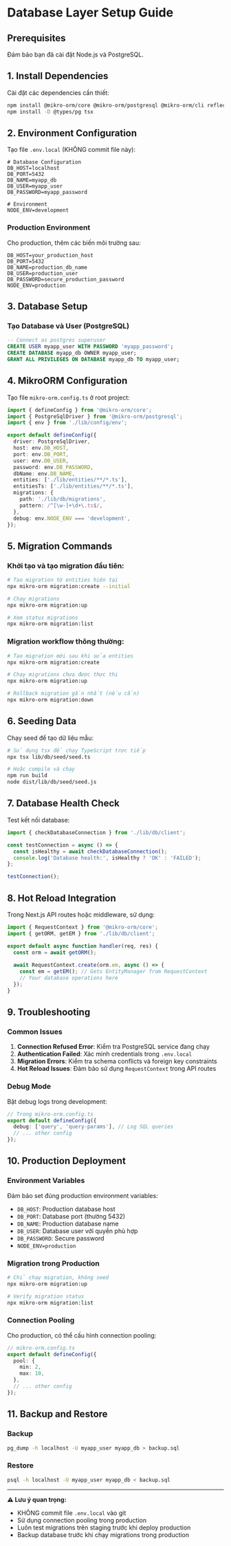 # Database Layer Setup Guide

## Prerequisites

Đảm bảo bạn đã cài đặt Node.js và PostgreSQL.

## 1. Install Dependencies

Cài đặt các dependencies cần thiết:

```bash
npm install @mikro-orm/core @mikro-orm/postgresql @mikro-orm/cli reflect-metadata pg zod
npm install -D @types/pg tsx
```

## 2. Environment Configuration

Tạo file `.env.local` (KHÔNG commit file này):

```env
# Database Configuration
DB_HOST=localhost
DB_PORT=5432
DB_NAME=myapp_db
DB_USER=myapp_user
DB_PASSWORD=myapp_password

# Environment
NODE_ENV=development
```

### Production Environment

Cho production, thêm các biến môi trường sau:

```env
DB_HOST=your_production_host
DB_PORT=5432
DB_NAME=production_db_name
DB_USER=production_user
DB_PASSWORD=secure_production_password
NODE_ENV=production
```

## 3. Database Setup

### Tạo Database và User (PostgreSQL)

```sql
-- Connect as postgres superuser
CREATE USER myapp_user WITH PASSWORD 'myapp_password';
CREATE DATABASE myapp_db OWNER myapp_user;
GRANT ALL PRIVILEGES ON DATABASE myapp_db TO myapp_user;
```

## 4. MikroORM Configuration

Tạo file `mikro-orm.config.ts` ở root project:

```typescript
import { defineConfig } from '@mikro-orm/core';
import { PostgreSqlDriver } from '@mikro-orm/postgresql';
import { env } from './lib/config/env';

export default defineConfig({
  driver: PostgreSqlDriver,
  host: env.DB_HOST,
  port: env.DB_PORT,
  user: env.DB_USER,
  password: env.DB_PASSWORD,
  dbName: env.DB_NAME,
  entities: ['./lib/entities/**/*.ts'],
  entitiesTs: ['./lib/entities/**/*.ts'],
  migrations: {
    path: './lib/db/migrations',
    pattern: /^[\w-]+\d+\.ts$/,
  },
  debug: env.NODE_ENV === 'development',
});
```

## 5. Migration Commands

### Khởi tạo và tạo migration đầu tiên:

```bash
# Tạo migration từ entities hiện tại
npx mikro-orm migration:create --initial

# Chạy migrations
npx mikro-orm migration:up

# Xem status migrations
npx mikro-orm migration:list
```

### Migration workflow thông thường:

```bash
# Tạo migration mới sau khi sửa entities
npx mikro-orm migration:create

# Chạy migrations chưa được thực thi
npx mikro-orm migration:up

# Rollback migration gần nhất (nếu cần)
npx mikro-orm migration:down
```

## 6. Seeding Data

Chạy seed để tạo dữ liệu mẫu:

```bash
# Sử dụng tsx để chạy TypeScript trực tiếp
npx tsx lib/db/seed/seed.ts

# Hoặc compile và chạy
npm run build
node dist/lib/db/seed/seed.js
```

## 7. Database Health Check

Test kết nối database:

```typescript
import { checkDatabaseConnection } from './lib/db/client';

const testConnection = async () => {
  const isHealthy = await checkDatabaseConnection();
  console.log('Database health:', isHealthy ? 'OK' : 'FAILED');
};

testConnection();
```

## 8. Hot Reload Integration

Trong Next.js API routes hoặc middleware, sử dụng:

```typescript
import { RequestContext } from '@mikro-orm/core';
import { getORM, getEM } from './lib/db/client';

export default async function handler(req, res) {
  const orm = await getORM();
  
  await RequestContext.create(orm.em, async () => {
    const em = getEM(); // Gets EntityManager from RequestContext
    // Your database operations here
  });
}
```

## 9. Troubleshooting

### Common Issues

1. **Connection Refused Error**: Kiểm tra PostgreSQL service đang chạy
2. **Authentication Failed**: Xác minh credentials trong `.env.local`
3. **Migration Errors**: Kiểm tra schema conflicts và foreign key constraints
4. **Hot Reload Issues**: Đảm bảo sử dụng `RequestContext` trong API routes

### Debug Mode

Bật debug logs trong development:

```typescript
// Trong mikro-orm.config.ts
export default defineConfig({
  debug: ['query', 'query-params'], // Log SQL queries
  // ... other config
});
```

## 10. Production Deployment

### Environment Variables

Đảm bảo set đúng production environment variables:

- `DB_HOST`: Production database host
- `DB_PORT`: Database port (thường 5432)
- `DB_NAME`: Production database name  
- `DB_USER`: Database user với quyền phù hợp
- `DB_PASSWORD`: Secure password
- `NODE_ENV=production`

### Migration trong Production

```bash
# Chỉ chạy migration, không seed
npx mikro-orm migration:up

# Verify migration status
npx mikro-orm migration:list
```

### Connection Pooling

Cho production, có thể cấu hình connection pooling:

```typescript
// mikro-orm.config.ts
export default defineConfig({
  pool: {
    min: 2,
    max: 10,
  },
  // ... other config
});
```

## 11. Backup and Restore

### Backup

```bash
pg_dump -h localhost -U myapp_user myapp_db > backup.sql
```

### Restore

```bash
psql -h localhost -U myapp_user myapp_db < backup.sql
```

---

**⚠️ Lưu ý quan trọng:**
- KHÔNG commit file `.env.local` vào git
- Sử dụng connection pooling trong production
- Luôn test migrations trên staging trước khi deploy production
- Backup database trước khi chạy migrations trong production
